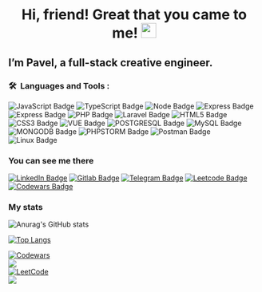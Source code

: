 
<h1 align="center">Hi, friend! Great that you came to me! <img src="https://media.giphy.com/media/hvRJCLFzcasrR4ia7z/giphy.gif" width="30px"></h1>
<h2>I’m Pavel, a  full-stack creative engineer.</h2>

### 🛠 &nbsp;Languages and Tools :

<p>
<img src="https://img.shields.io/badge/JavaScript-black?style=for-the-badge&logo=javascript&logoColor=yellow" alt="JavaScript Badge">
<img src="https://img.shields.io/badge/TypeScript-blue?style=for-the-badge&logo=typescript&logoColor=white" alt="TypeScript Badge">
<img src="https://img.shields.io/badge/Node.js-25381f?style=for-the-badge&logo=node.js&logoColor=6aa05c" alt="Node Badge">
<img src="https://img.shields.io/badge/Nest.js-ea2845?style=for-the-badge&logo=nest&logoColor=6aa05c" alt="Express Badge">
<img src="https://img.shields.io/badge/Express.js-white?style=for-the-badge&logo=express&logoColor=6aa05c" alt="Express Badge">
<img src="https://img.shields.io/badge/PHP-858eb8?style=for-the-badge&logo=php&logoColor=22242f" alt="PHP Badge">
<img src="https://img.shields.io/badge/Laravel-f9322c?style=for-the-badge&logo=laravel&logoColor=fff" alt="Laravel Badge">
<img src="https://img.shields.io/badge/HTML5-dd4b25?style=for-the-badge&logo=html5&logoColor=22242f" alt="HTML5 Badge">
<img src="https://img.shields.io/badge/CSS3-254bdd?style=for-the-badge&logo=css3&logoColor=22242f" alt="CSS3 Badge">
<img src="https://img.shields.io/badge/VUE.JS-d7f9c8?style=for-the-badge&logo=vue.js&logoColor=3fb27f" alt="VUE Badge">
<img src="https://img.shields.io/badge/POSTGRESQL-336791?style=for-the-badge&logo=mongodb&logoColor=fff" alt="POSTGRESQL Badge">
<img src="https://img.shields.io/badge/MySQL-e96f00?style=for-the-badge&logo=mySQL&logoColor=006d6d" alt="MySQL Badge">
<img src="https://img.shields.io/badge/MONGODB-023430?style=for-the-badge&logo=mongodb&logoColor=00ed64" alt="MONGODB Badge">
<img src="https://img.shields.io/badge/PHPSTORM-c045f1?style=for-the-badge&logo=phpStorm&logoColor=000" alt="PHPSTORM Badge">
<img src="https://img.shields.io/badge/Postman-f26b3a?style=for-the-badge&logo=postman&logoColor=000" alt="Postman Badge">
<img src="https://img.shields.io/badge/Linux-f6b649?style=for-the-badge&logo=linux&logoColor=c73c15" alt="Linux Badge">
</p>

<h3>You can see me there</h3>

<a href="https://www.linkedin.com/in/pavel-rylsky-9b287082/"><img src="https://img.shields.io/badge/LinkedIn-blue?style=for-the-badge&logo=linkedin&logoColor=white" alt="LinkedIn Badge"></a>
<a href="https://gitlab.com/prylsky"><img src="https://img.shields.io/badge/Gitlab-orange?style=for-the-badge&logo=gitlab&logoColor=grey" alt="Gitlab Badge"></a>
<a href="https://t.me/PavelRylskiy"><img src="https://img.shields.io/badge/Telegram-356591?style=for-the-badge&logo=telegram" alt="Telegram Badge"></a>
<a href="https://leetcode.com/PabloRy/"><img src="https://img.shields.io/badge/Leetcode-d9a821?style=for-the-badge&logo=leetcode&logoColor=black" alt="Leetcode Badge"></a>
<a href="https://www.codewars.com/users/R-Pavel/"><img src="https://img.shields.io/badge/Codewars-bb432c?style=for-the-badge&logo=codewars&logoColor=white" alt="Codewars Badge"></a>

<h3>My stats</h3>

![Anurag's GitHub stats](https://github-readme-stats.vercel.app/api?username=R-Pavel&show_icons=true&theme=tokyonight)


[![Top Langs](https://github-readme-stats.vercel.app/api/top-langs/?username=R-Pavel&layout=compact)](https://github.com/anuraghazra/github-readme-stats)

<a href="https://www.codewars.com/users/R-Pavel" target="_blank">
    <img alt="Codewars" src="https://img.shields.io/badge/Codewars-B1361E?style=for-the-badge&logo=Codewars&logoColor=white" /> 
</a>

<div>
    <img src="https://www.codewars.com/users/R-Pavel/badges/large" />
</div>

<a href="https://leetcode.com/PabloRy/" target="_blank">
    <img alt="LeetCode" src="https://img.shields.io/badge/-LeetCode-FFA116?style=for-the-badge&logo=LeetCode&logoColor=black" />
</a> 
<div>
    <img src="https://leetcode-stats-six.vercel.app/api?username=PabloRy&theme=dark" />
</div>
